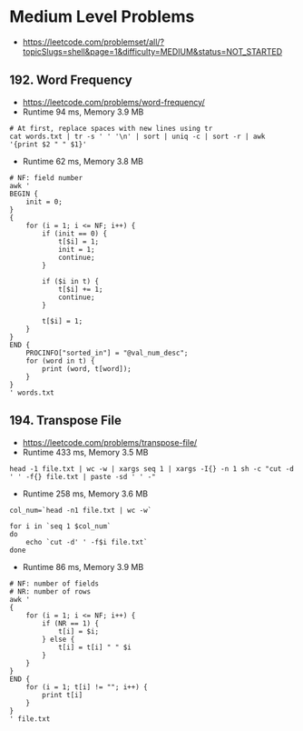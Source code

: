 # Medium Level Problems

- https://leetcode.com/problemset/all/?topicSlugs=shell&page=1&difficulty=MEDIUM&status=NOT_STARTED


## 192. Word Frequency

- https://leetcode.com/problems/word-frequency/
- Runtime 94 ms, Memory 3.9 MB
```shell
# At first, replace spaces with new lines using tr
cat words.txt | tr -s ' ' '\n' | sort | uniq -c | sort -r | awk '{print $2 " " $1}'
```
- Runtime 62 ms, Memory 3.8 MB
```shell
# NF: field number
awk '
BEGIN {
    init = 0;
}
{
    for (i = 1; i <= NF; i++) {
        if (init == 0) {
            t[$i] = 1;
            init = 1;
            continue;
        }

        if ($i in t) {
            t[$i] += 1;
            continue;
        }

        t[$i] = 1;
    }
}
END {
    PROCINFO["sorted_in"] = "@val_num_desc";
    for (word in t) {
        print (word, t[word]);
    }
}
' words.txt
```


## 194. Transpose File

- https://leetcode.com/problems/transpose-file/
- Runtime 433 ms, Memory 3.5 MB
```shell
head -1 file.txt | wc -w | xargs seq 1 | xargs -I{} -n 1 sh -c "cut -d ' ' -f{} file.txt | paste -sd ' ' -"
```
- Runtime 258 ms, Memory 3.6 MB
```shell
col_num=`head -n1 file.txt | wc -w`

for i in `seq 1 $col_num`
do
    echo `cut -d' ' -f$i file.txt`
done
```
- Runtime 86 ms, Memory 3.9 MB
```shell
# NF: number of fields
# NR: number of rows
awk '
{
    for (i = 1; i <= NF; i++) {
        if (NR == 1) {
            t[i] = $i;
        } else {
            t[i] = t[i] " " $i
        }
    }
}
END {
    for (i = 1; t[i] != ""; i++) {
        print t[i]
    }
}
' file.txt
```
